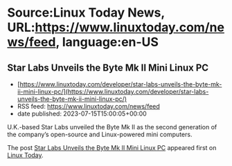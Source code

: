 # Source:Linux Today News, URL:https://www.linuxtoday.com/news/feed, language:en-US

## Star Labs Unveils the Byte Mk II Mini Linux PC
 - [https://www.linuxtoday.com/developer/star-labs-unveils-the-byte-mk-ii-mini-linux-pc/](https://www.linuxtoday.com/developer/star-labs-unveils-the-byte-mk-ii-mini-linux-pc/)
 - RSS feed: https://www.linuxtoday.com/news/feed
 - date published: 2023-07-15T15:00:05+00:00

<p>U.K.-based Star Labs unveiled the Byte Mk II as the second generation of the company’s open-source and Linux-powered mini computers.</p>
<p>The post <a href="https://www.linuxtoday.com/developer/star-labs-unveils-the-byte-mk-ii-mini-linux-pc/" rel="nofollow">Star Labs Unveils the Byte Mk II Mini Linux PC</a> appeared first on <a href="https://www.linuxtoday.com" rel="nofollow">Linux Today</a>.</p>


